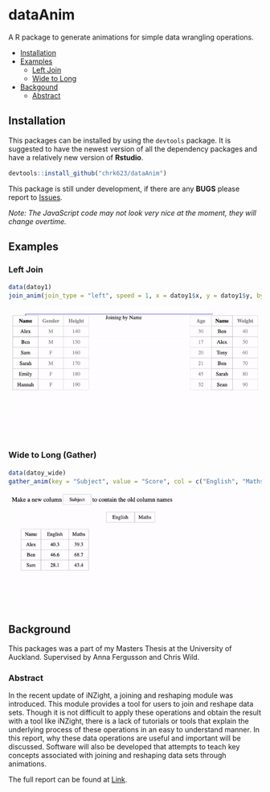
# dataAnim

A R package to generate animations for simple data wrangling operations.

  - [Installation](#installation)
  - [Examples](#examples)
      - [Left Join](#left-join)
      - [Wide to Long](#wide-to-long-gather)
  - [Backgound](#background)
      - [Abstract](#abstract)

## Installation

This packages can be installed by using the `devtools` package. It is
suggested to have the newest version of all the dependency packages and
have a relatively new version of **Rstudio**.

``` r
devtools::install_github("chrk623/dataAnim")
```

This package is still under development, if there are any **BUGS**
please report to [Issues](https://github.com/chrk623/dataAnim/issues).

*Note: The JavaScript code may not look very nice at the moment, they
will change overtime.*

## Examples

### Left Join

``` r
data(datoy1)
join_anim(join_type = "left", speed = 1, x = datoy1$x, y = datoy1$y, by = "Name", show_msg = T)
```

![leftgif](man/gifs/left.gif)

### Wide to Long (Gather)

``` r
data(datoy_wide)
gather_anim(key = "Subject", value = "Score", col = c("English", "Maths"), data = datoy_wide)
```

![w2lgif](man/gifs/w2l.gif)

## Background

This packages was a part of my Masters Thesis at the University of
Auckland. Supervised by Anna Fergusson and Chris Wild.

### Abstract

In the recent update of iNZight, a joining and reshaping module was
introduced. This module provides a tool for users to join and reshape
data sets. Though it is not difficult to apply these operations and
obtain the result with a tool like iNZight, there is a lack of tutorials
or tools that explain the underlying process of these operations in an
easy to understand manner. In this report, why these data operations are
useful and important will be discussed. Software will also be developed
that attempts to teach key concepts associated with joining and
reshaping data sets through animations.

The full report can be found at
[Link](https://github.com/chrk623/Thesis_2018-2019/blob/master/Masters_Thesis.pdf).
